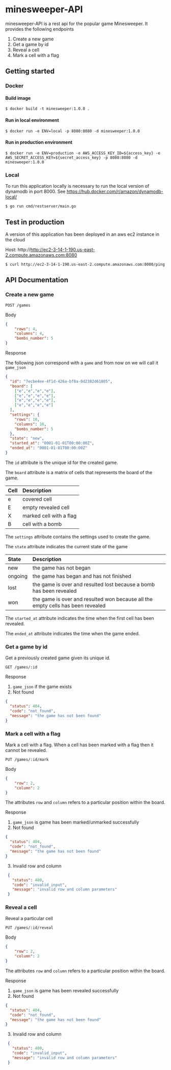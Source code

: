 # minesweeper-API
minesweeper-API is a rest api for the popular game Minesweeper. It provides the following endpoints

1. Create a new game
2. Get a game by id
3. Reveal a cell
4. Mark a cell with a flag 

## Getting started

### Docker

#### Build image
````
$ docker build -t minesweeper:1.0.0 .
````

#### Run in local environment
````
$ docker run -e ENV=local -p 8080:8080 -d minesweeper:1.0.0
````

#### Run in production environment
````
$ docker run -e ENV=production -e AWS_ACCESS_KEY_ID=${access_key} -e AWS_SECRET_ACCESS_KEY=${secret_access_key} -p 8080:8080 -d minesweeper:1.0.0
````

### Local
To run this application locally is necessary to run the local version of dynamodb in port 8000. See https://hub.docker.com/r/amazon/dynamodb-local/

```
$ go run cmd/restserver/main.go
```

## Test in production
A version of this application has been deployed in an aws ec2 instance in the cloud

Host: http://http://ec2-3-14-1-190.us-east-2.compute.amazonaws.com:8080

```
$ curl http://ec2-3-14-1-190.us-east-2.compute.amazonaws.com:8080/ping
```

## API Documentation

### Create a new game

```http
POST /games
```

Body
```json
{
    "rows": 4,
    "columns": 4,
    "bombs_number": 5
}
```

Response

The following json correspond with a `game` and from now on we will call it `game_json` 

```json
{
  "id": "7ecbe4ee-4f1d-426a-bf8a-0d2382d61805",
  "board": [
    ["e","e","e","e"],
    ["e","e","e","e"],
    ["e","e","e","e"],
    ["e","e","e","e"]
  ],
  "settings": {
    "rows": 10,
    "columns": 10,
    "bombs_number": 5
  },
  "state": "new",
  "started_at": "0001-01-01T00:00:00Z",
  "ended_at": "0001-01-01T00:00:00Z"
}
```

The `id` attribute is the unique id for the created game.

The `board` attribute is a matrix of cells that represents the board of the game.

| Cell | Description |
| :--- | :--- |
| e | covered cell |
| E | empty revealed cell |
| X | marked cell with a flag |
| B | cell with a bomb | 

The `settings` attribute contains the settings used to create the game.

The `state` attribute indicates the current state of the game 

| State | Description |
| :--- | :--- |
| new | the game has not began  |
| ongoing | the game has began and has not finished |
| lost | the game is over and resulted lost because a bomb has been revealed  |
| won | the game is over and resulted won because all the empty cells has been revealed | 

The `started_at` attribute indicates the time when the first cell has been revealed.

The `ended_at` attribute indicates the time when the game ended.

### Get a game by id
Get a previously created game given its unique id. 

```http
GET /games/:id
```

Response

1. `game_json` if the game exists
2. Not found
```json
{
  "status": 404,
  "code": "not_found",
  "message": "the game has not been found"
}
``` 

### Mark a cell with a flag
Mark a cell with a flag. When a cell has been marked with a flag then it cannot be revealed.

```http
PUT /games/:id/mark
```
Body

```json
{
    "row": 2,
    "column": 2
}
```

The attributes `row` and `column` refers to a particular position within the board.

Response

1. `game_json` is game has been marked/unmarked successfully
2. Not found
```json
{
  "status": 404,
  "code": "not_found",
  "message": "the game has not been found"
}
``` 
3. Invalid row and column
```json
 {
   "status": 400,
   "code": "invalid_input",
   "message": "invalid row and column parameters"
 }
 ``` 

### Reveal a cell
Reveal a particular cell

```http
PUT /games/:id/reveal
```
Body

```json
{
    "row": 2,
    "column": 2
}
```

The attributes `row` and `column` refers to a particular position within the board.

Response

1. `game_json` is game has been revealed successfully
2. Not found
```json
{
  "status": 404,
  "code": "not_found",
  "message": "the game has not been found"
}
``` 
3. Invalid row and column
```json
 {
   "status": 400,
   "code": "invalid_input",
   "message": "invalid row and column parameters"
 }
 ``` 



